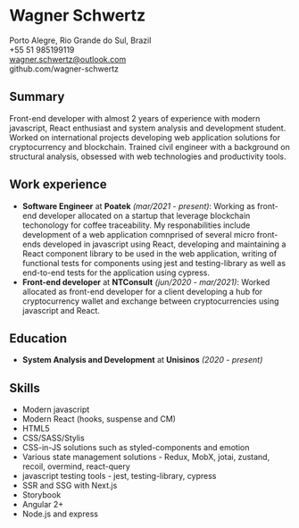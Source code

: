 # Wagner Schwertz
Porto Alegre, Rio Grande do Sul, Brazil\
+55 51 985199119\
wagner.schwertz@outlook.com\
github.com/wagner-schwertz

## Summary
Front-end developer with almost 2 years of experience with modern javascript, React enthusiast and system analysis and development student. Worked on international projects developing web application solutions for cryptocurrency and blockchain.
Trained civil engineer with a background on structural analysis, obsessed with web technologies and productivity tools.

## Work experience
- **Software Engineer** at **Poatek** *(mar/2021 - present)*: Working as front-end developer allocated on a startup that leverage blockchain techonology for coffee traceability. My responabilities include development of a web application comnprised of several micro front-ends developed in javascript using React, developing and maintaining a React component library to be used in the web application, writing of functional tests for components using jest and testing-library as well as end-to-end tests for the application using cypress.
- **Front-end developer** at **NTConsult** *(jun/2020 - mar/2021)*: Worked allocated as front-end developer for a client developing a hub for cryptocurrency wallet and exchange between cryptocurrencies using javascript and React.

## Education
- **System Analysis and Development** at **Unisinos** *(2020 - present)*

## Skills
- Modern javascript
- Modern React (hooks, suspense and CM)
- HTML5
- CSS/SASS/Stylis
- CSS-in-JS solutions such as styled-components and emotion
- Various state management solutions - Redux, MobX, jotai, zustand, recoil, overmind, react-query
- javascript testing tools - jest, testing-library, cypress
- SSR and SSG with Next.js
- Storybook
- Angular 2+
- Node.js and express
